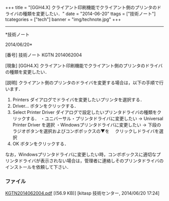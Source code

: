 ﻿+++
title = "[GGH4.X] クライアント印刷機能でクライアント側のプリンタのドライバの種類を変更したい．"
date = "2014-06-20"
ttags = ["技術ノート"]
tcategories = ["tech"]
banner = "img/technote.jpg"
+++

-----------------------------------------------------------------------------------------------------------------------------

*技術ノート

2014/06/20*


[番号]
技術ノート KGTN 2014062004

[現象]
[GGH4.X]
クライアント印刷機能でクライアント側のプリンタのドライバの種類を変更したい．

[説明]
クライアント側のプリンタのドライバを変更する場合は，以下の手順で行います．

1) Printers ダイアログでドライバを変更したいプリンタを選択する．
2) Driver... ボタンをクリックする．
3) Select Printer Driver
ダイアログで設定したいプリンタドライバの種類をクリックする．
・ユニバーサル・プリンタドライバに変更したい → Universal Printer Driver
を選択
・Windowsプリンタドライバに変更したい →
下段のラジオボタンを選択およびコンボボックスの▼を
　クリックしドライバを選択
4) OK ボタンをクリックする．

なお，Windowsプリンタドライバに変更したい時，コンボボックスに適切なプリンタドライバが表示されない場合は，管理者に連絡しそのプリンタドライバのインストールを依頼して下さい．


### ファイル

 
 


[KGTN2014062004.pdf](http://techreport.kitasp.net/attachments/download/1694/KGTN2014062004.pdf)
 [(56.9 KB)] [kitasp 技術センター, 2014/06/20
17:24]


 


 


